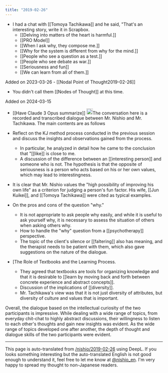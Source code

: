 ```yaml
---
title: "2019-02-26"
---
```


- I had a chat with [[Tomoya Tachikawa]] and he said, "That's an interesting story, write it in Scrapbox.
    - [[Delving into matters of the heart is harmful.]]
    - [[PRO Model]]
    - [[When I ask why, they compose me.]]
    - [[Why for the system is different from why for the mind.]]
    - [[People who see a question as a test.]]
    - [[People who see debate as war.]]
    - [[Seriousness and fun]]
    - [[We can learn from all of them.]]

Added on 2023-03-26
    - [[Nodal Point of Thought2019-02-26]]
- You didn't call them [[Nodes of Thought]] at this time.

Added on 2024-03-15
- [[Have Claude 3 Opus summarize]]
<img src='https://scrapbox.io/api/pages/nishio-en/claude/icon' alt='claude.icon' height="19.5"/>The conversation here is a recorded and transcribed dialogue between Mr. Nishio and Mr. Tachikawa. The main contents are as follows

- Reflect on the KJ method process conducted in the previous session and discuss the insights and observations gained from the process.
    - In particular, he analyzed in detail how he came to the conclusion that "[[like]] is close to me.
    - A discussion of the difference between an [[interesting person]] and someone who is not. The hypothesis is that the opposite of seriousness is a person who acts based on his or her own values, which may lead to interestingness.
- It is clear that Mr. Nishio values the "high possibility of improving his own life" as a criterion for judging a person's fun factor. His wife, [[Jun Kuikei]], and [[Tomoya Tachikawa]] were cited as typical examples.
- On the pros and cons of the question "why."
    - It is not appropriate to ask people why easily, and while it is useful to ask yourself why, it is necessary to assess the situation of others when asking others why.
    - How to handle the "why" question from a [[psychotherapy]] perspective.
    - The topic of the client's silence or [[faltering]] also has meaning, and the therapist needs to be patient with them, which also gave suggestions on the nature of the dialogue.
- [The Role of Textbooks and the Learning Process.
    - They agreed that textbooks are tools for organizing knowledge and that it is desirable to [[learn by moving back and forth between concrete experience and abstract concepts]].
    - Discussion of the implications of [[diversity]].
    - Mr. Tachikawa's view was that it is not just diversity of attributes, but diversity of culture and values that is important.

Overall, the dialogue based on the intellectual curiosity of the two participants is impressive. While dealing with a wide range of topics, from everyday chit-chat to highly abstract discussions, their willingness to listen to each other's thoughts and gain new insights was evident. As the wide range of topics developed one after another, the depth of thought and dialogue skills of the two participants were evident.

---
This page is auto-translated from [/nishio/2019-02-26](https://scrapbox.io/nishio/2019-02-26) using DeepL. If you looks something interesting but the auto-translated English is not good enough to understand it, feel free to let me know at [@nishio_en](https://twitter.com/nishio_en). I'm very happy to spread my thought to non-Japanese readers.